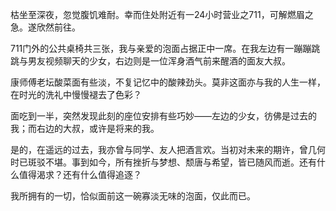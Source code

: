 枯坐至深夜，忽觉腹饥难耐。幸而住处附近有一24小时营业之711，可解燃眉之急。遂欣然前往。

711门外的公共桌椅共三张，我与亲爱的泡面占据正中一席。在我左边有一蹦蹦跳跳与男友视频聊天的少女，右边则是一位浑身酒气前来醒酒的面友大叔。

康师傅老坛酸菜面有些淡，不复记忆中的酸辣劲头。莫非这面亦与我的人生一样，在时光的洗礼中慢慢褪去了色彩？

面吃到一半，突然发现此刻的座位安排有些巧妙——左边的少女，彷佛是过去的我；而右边的大叔，或许是将来的我。

是的，在遥远的过去，我亦曾与同学、友人把酒言欢。当初对未来的期许，曾几何时已斑驳不堪。事到如今，所有挫折与梦想、颓唐与希望，皆已随风而逝。还有什么值得渴求？还有什么值得追逐？

我所拥有的一切，恰似面前这一碗寡淡无味的泡面，仅此而已。
